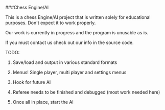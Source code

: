 ###Chess Engine/AI 

This is a chess Engine/AI project that is written solely for educational
purposes. Don't expect it to work properly.

Our work is currently in progress and the program is unusable as is.

If you must contact us check out our info in the source code.

TODO:

1) Save/load and output in various standard formats 

2) Menus! Single player, multi player and settings menus

3) Hook for future AI 

4) Referee needs to be finished and debugged (most work needed here)

5) Once all in place, start the AI
